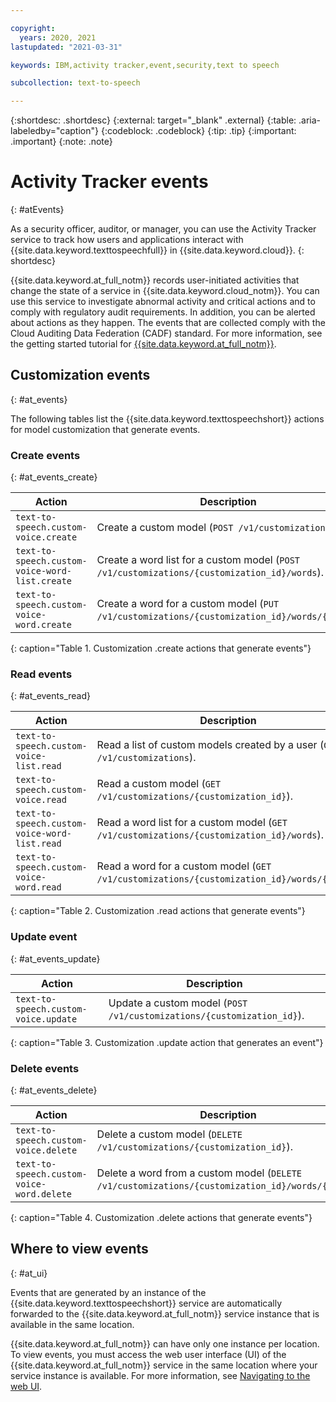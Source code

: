 ```yaml
---

copyright:
  years: 2020, 2021
lastupdated: "2021-03-31"

keywords: IBM,activity tracker,event,security,text to speech

subcollection: text-to-speech

---
```


{:shortdesc: .shortdesc}
{:external: target="_blank" .external}
{:table: .aria-labeledby="caption"}
{:codeblock: .codeblock}
{:tip: .tip}
{:important: .important}
{:note: .note}

# Activity Tracker events
{: #atEvents}

As a security officer, auditor, or manager, you can use the Activity Tracker service to track how users and applications interact with {{site.data.keyword.texttospeechfull}} in {{site.data.keyword.cloud}}.
{: shortdesc}

{{site.data.keyword.at_full_notm}} records user-initiated activities that change the state of a service in {{site.data.keyword.cloud_notm}}. You can use this service to investigate abnormal activity and critical actions and to comply with regulatory audit requirements. In addition, you can be alerted about actions as they happen. The events that are collected comply with the Cloud Auditing Data Federation (CADF) standard. For more information, see the getting started tutorial for [{{site.data.keyword.at_full_notm}}](/docs/Activity-Tracker-with-LogDNA?topic=Activity-Tracker-with-LogDNA-getting-started).

## Customization events
{: #at_events}

The following tables list the {{site.data.keyword.texttospeechshort}} actions for model customization that generate events.

### Create events
{: #at_events_create}

| Action                                         | Description                                                                                  |
|------------------------------------------------|----------------------------------------------------------------------------------------------|
| `text-to-speech.custom-voice.create`           | Create a custom model (`POST /v1/customizations`).                                           |
| `text-to-speech.custom-voice-word-list.create` | Create a word list for a custom model (`POST /v1/customizations/{customization_id}/words`).  |
| `text-to-speech.custom-voice-word.create`      | Create a word for a custom model (`PUT /v1/customizations/{customization_id}/words/{word}`). |
{: caption="Table 1. Customization .create actions that generate events"}

### Read events
{: #at_events_read}

| Action                                       | Description                                                                                |
|----------------------------------------------|--------------------------------------------------------------------------------------------|
| `text-to-speech.custom-voice-list.read`      | Read a list of custom models created by a user (`GET /v1/customizations`).                 |
| `text-to-speech.custom-voice.read`           | Read a custom model (`GET /v1/customizations/{customization_id}`).                         |
| `text-to-speech.custom-voice-word-list.read` | Read a word list for a custom model (`GET /v1/customizations/{customization_id}/words`).   |
| `text-to-speech.custom-voice-word.read`      | Read a word for a custom model (`GET /v1/customizations/{customization_id}/words/{word}`). |
{: caption="Table 2. Customization .read actions that generate events"}

### Update event
{: #at_events_update}

| Action                               | Description                                                           |
|--------------------------------------|-----------------------------------------------------------------------|
| `text-to-speech.custom-voice.update` | Update a custom model (`POST /v1/customizations/{customization_id}`). |
{: caption="Table 3. Customization .update action that generates an event"}

### Delete events
{: #at_events_delete}

| Action                                    | Description                                                                                      |
|-------------------------------------------|--------------------------------------------------------------------------------------------------|
| `text-to-speech.custom-voice.delete`      | Delete a custom model (`DELETE /v1/customizations/{customization_id}`).                          |
| `text-to-speech.custom-voice-word.delete` | Delete a word from a custom model (`DELETE /v1/customizations/{customization_id}/words/{word}`). |
{: caption="Table 4. Customization .delete actions that generate events"}

## Where to view events
{: #at_ui}

Events that are generated by an instance of the {{site.data.keyword.texttospeechshort}} service are automatically forwarded to the {{site.data.keyword.at_full_notm}} service instance that is available in the same location.

{{site.data.keyword.at_full_notm}} can have only one instance per location. To view events, you must access the web user interface (UI) of the {{site.data.keyword.at_full_notm}} service in the same location where your service instance is available. For more information, see [Navigating to the web UI](/docs/Activity-Tracker-with-LogDNA?topic=Activity-Tracker-with-LogDNA-launch).
